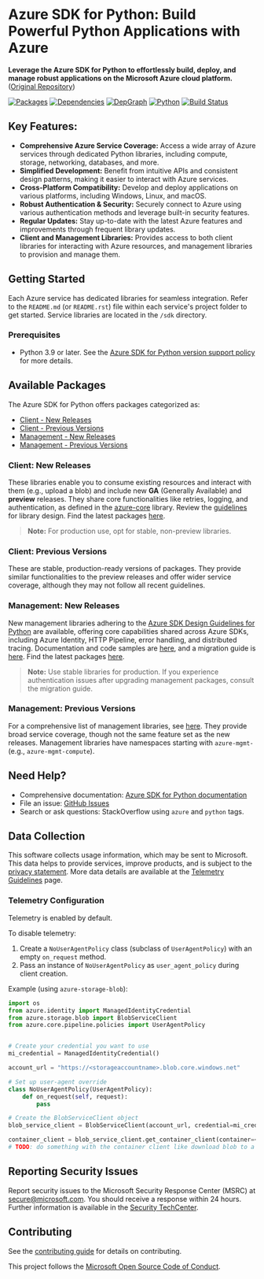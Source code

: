 # Azure SDK for Python: Build Powerful Python Applications with Azure

**Leverage the Azure SDK for Python to effortlessly build, deploy, and manage robust applications on the Microsoft Azure cloud platform.** ([Original Repository](https://github.com/Azure/azure-sdk-for-python))

[![Packages](https://img.shields.io/badge/packages-latest-blue.svg)](https://azure.github.io/azure-sdk/releases/latest/python.html) [![Dependencies](https://img.shields.io/badge/dependency-report-blue.svg)](https://azuresdkartifacts.blob.core.windows.net/azure-sdk-for-python/dependencies/dependencies.html) [![DepGraph](https://img.shields.io/badge/dependency-graph-blue.svg)](https://azuresdkartifacts.blob.core.windows.net/azure-sdk-for-python/dependencies/dependencyGraph/index.html) [![Python](https://img.shields.io/pypi/pyversions/azure-core.svg?maxAge=2592000)](https://pypi.python.org/pypi/azure/) [![Build Status](https://dev.azure.com/azure-sdk/public/_apis/build/status/python/python%20-%20core%20-%20ci?branchName=main)](https://dev.azure.com/azure-sdk/public/_build/latest?definitionId=458&branchName=main)

## Key Features:

*   **Comprehensive Azure Service Coverage:** Access a wide array of Azure services through dedicated Python libraries, including compute, storage, networking, databases, and more.
*   **Simplified Development:** Benefit from intuitive APIs and consistent design patterns, making it easier to interact with Azure services.
*   **Cross-Platform Compatibility:** Develop and deploy applications on various platforms, including Windows, Linux, and macOS.
*   **Robust Authentication & Security:** Securely connect to Azure using various authentication methods and leverage built-in security features.
*   **Regular Updates:** Stay up-to-date with the latest Azure features and improvements through frequent library updates.
*   **Client and Management Libraries:** Provides access to both client libraries for interacting with Azure resources, and management libraries to provision and manage them.

## Getting Started

Each Azure service has dedicated libraries for seamless integration.  Refer to the `README.md` (or `README.rst`) file within each service's project folder to get started. Service libraries are located in the `/sdk` directory.

### Prerequisites

*   Python 3.9 or later. See the [Azure SDK for Python version support policy](https://github.com/Azure/azure-sdk-for-python/wiki/Azure-SDKs-Python-version-support-policy) for more details.

## Available Packages

The Azure SDK for Python offers packages categorized as:

*   [Client - New Releases](#client-new-releases)
*   [Client - Previous Versions](#client-previous-versions)
*   [Management - New Releases](#management-new-releases)
*   [Management - Previous Versions](#management-previous-versions)

### Client: New Releases

These libraries enable you to consume existing resources and interact with them (e.g., upload a blob) and include new **GA** (Generally Available) and **preview** releases.  They share core functionalities like retries, logging, and authentication, as defined in the [azure-core](https://github.com/Azure/azure-sdk-for-python/blob/main/sdk/core/azure-core) library. Review the [guidelines](https://azure.github.io/azure-sdk/python/guidelines/index.html) for library design. Find the latest packages [here](https://azure.github.io/azure-sdk/releases/latest/index.html#python).

> **Note:** For production use, opt for stable, non-preview libraries.

### Client: Previous Versions

These are stable, production-ready versions of packages.  They provide similar functionalities to the preview releases and offer wider service coverage, although they may not follow all recent guidelines.

### Management: New Releases

New management libraries adhering to the [Azure SDK Design Guidelines for Python](https://azure.github.io/azure-sdk/python/guidelines/) are available, offering core capabilities shared across Azure SDKs, including Azure Identity, HTTP Pipeline, error handling, and distributed tracing. Documentation and code samples are [here](https://aka.ms/azsdk/python/mgmt), and a migration guide is [here](https://github.com/Azure/azure-sdk-for-python/blob/main/doc/sphinx/mgmt_quickstart.rst#migration-guide).  Find the latest packages [here](https://azure.github.io/azure-sdk/releases/latest/mgmt/python.html).

> **Note:** Use stable libraries for production. If you experience authentication issues after upgrading management packages, consult the migration guide.

### Management: Previous Versions

For a comprehensive list of management libraries, see [here](https://azure.github.io/azure-sdk/releases/latest/all/python.html).  They provide broad service coverage, though not the same feature set as the new releases. Management libraries have namespaces starting with `azure-mgmt-` (e.g., `azure-mgmt-compute`).

## Need Help?

*   Comprehensive documentation: [Azure SDK for Python documentation](https://aka.ms/python-docs)
*   File an issue: [GitHub Issues](https://github.com/Azure/azure-sdk-for-python/issues)
*   Search or ask questions: StackOverflow using `azure` and `python` tags.

## Data Collection

This software collects usage information, which may be sent to Microsoft. This data helps to provide services, improve products, and is subject to the [privacy statement](https://go.microsoft.com/fwlink/?LinkID=824704). More data details are available at the [Telemetry Guidelines](https://azure.github.io/azure-sdk/general_azurecore.html#telemetry-policy) page.

### Telemetry Configuration

Telemetry is enabled by default.

To disable telemetry:

1.  Create a `NoUserAgentPolicy` class (subclass of `UserAgentPolicy`) with an empty `on_request` method.
2.  Pass an instance of `NoUserAgentPolicy` as `user_agent_policy` during client creation.

Example (using `azure-storage-blob`):

```python
import os
from azure.identity import ManagedIdentityCredential
from azure.storage.blob import BlobServiceClient
from azure.core.pipeline.policies import UserAgentPolicy


# Create your credential you want to use
mi_credential = ManagedIdentityCredential()

account_url = "https://<storageaccountname>.blob.core.windows.net"

# Set up user-agent override
class NoUserAgentPolicy(UserAgentPolicy):
    def on_request(self, request):
        pass

# Create the BlobServiceClient object
blob_service_client = BlobServiceClient(account_url, credential=mi_credential, user_agent_policy=NoUserAgentPolicy())

container_client = blob_service_client.get_container_client(container=<container_name>)
# TODO: do something with the container client like download blob to a file
```

## Reporting Security Issues

Report security issues to the Microsoft Security Response Center (MSRC) at <secure@microsoft.com>. You should receive a response within 24 hours. Further information is available in the [Security TechCenter](https://www.microsoft.com/msrc/faqs-report-an-issue).

## Contributing

See the [contributing guide](https://github.com/Azure/azure-sdk-for-python/blob/main/CONTRIBUTING.md) for details on contributing.

This project follows the [Microsoft Open Source Code of Conduct](https://opensource.microsoft.com/codeofconduct/).